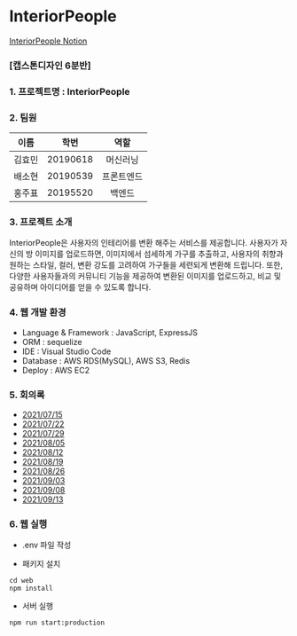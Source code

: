 # InteriorPeople

[InteriorPeople Notion](https://jjpph.notion.site/InteriorPeople-de7385784e62422082268c679943a975?pvs=4)

### [캡스톤디자인 6분반]
### 1. 프로젝트명 : InteriorPeople

### 2. 팀원

|이름|학번|역할|
|---|---|:---:|
|김효민|20190618|머신러닝|
|배소현|20190539|프론트엔드|
|홍주표|20195520|백엔드|

### 3. 프로젝트 소개

InteriorPeople은 사용자의 인테리어를 변환 해주는 서비스를 제공합니다. 사용자가 자신의 방 이미지를 업로드하면, 이미지에서 섬세하게 가구를 추출하고, 사용자의 취향과 원하는 스타일, 컬러, 변환 강도를 고려하여 가구들을 세련되게 변환해 드립니다. 또한, 다양한 사용자들과의 커뮤니티 기능을 제공하여 변환된 이미지를 업로드하고, 비교 및 공유하며 아이디어를 얻을 수 있도록 합니다.


### 4. 웹 개발 환경

- Language & Framework : JavaScript, ExpressJS
- ORM : sequelize
- IDE : Visual Studio Code
- Database : AWS RDS(MySQL), AWS S3, Redis
- Deploy : AWS EC2

### 5. 회의록
- [2021/07/15](회의록/210715.docx)
- [2021/07/22](회의록/210722.docx)
- [2021/07/29](회의록/210729.docx)
- [2021/08/05](회의록/210805.docx)
- [2021/08/12](회의록/210812.docx)
- [2021/08/19](회의록/210819.docx)
- [2021/08/26](회의록/210826.docx)
- [2021/09/03](회의록/210903.docx)
- [2021/09/08](회의록/210908.docx)
- [2021/09/13](회의록/210913.docx)

### 6. 웹 실행

- .env 파일 작성

- 패키지 설치

```
cd web
npm install
```

- 서버 실행
```
npm run start:production
```
